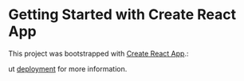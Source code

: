 # Getting Started with Create React App

This project was bootstrapped with [Create React App](https://github.com/facebook/create-react-app).:

ut [deployment](https://facebook.github.io/create-react-app/docs/deployment) for more information.